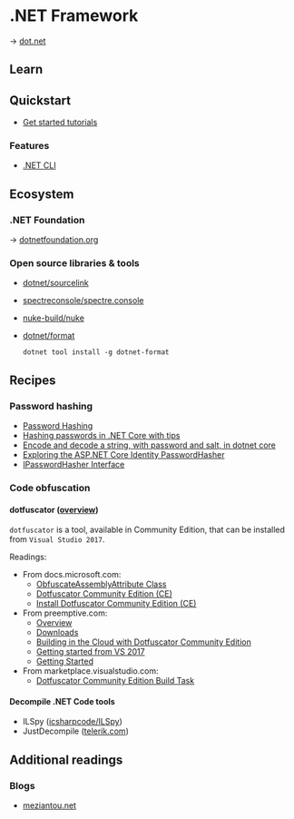 # .NET Framework

→ [dot.net](http://dot.net)

## Learn

## Quickstart

* [Get started tutorials](https://dotnet.microsoft.com/learn)

### Features

* [.NET CLI](./dotnet-cli.md)

## Ecosystem

### .NET Foundation

→ [dotnetfoundation.org](https://dotnetfoundation.org/)

### Open source libraries & tools

* [dotnet/sourcelink](https://github.com/dotnet/sourcelink)
* [spectreconsole/spectre.console](https://github.com/spectreconsole/spectre.console)
* [nuke-build/nuke](https://github.com/nuke-build/nuke)
* [dotnet/format](https://github.com/dotnet/format)

  ```dos
  dotnet tool install -g dotnet-format
  ```

## Recipes

### Password hashing

* [Password Hashing](https://docs.microsoft.com/en-us/aspnet/core/security/data-protection/consumer-apis/password-hashing)
* [Hashing passwords in .NET Core with tips](https://www.codeproject.com/articles/1104467/hashing-passwords-in-net-core-with-tips)
* [Encode and decode a string, with password and salt, in dotnet core](https://stackoverflow.com/questions/42459487/encode-and-decode-a-string-with-password-and-salt-in-dotnet-core)
* [Exploring the ASP.NET Core Identity PasswordHasher](https://andrewlock.net/exploring-the-asp-net-core-identity-passwordhasher/)
* [IPasswordHasher Interface](https://docs.microsoft.com/en-us/dotnet/api/microsoft.aspnetcore.identity.ipasswordhasher-1?view=aspnetcore-2.0)

### Code obfuscation

#### dotfuscator ([overview](https://www.preemptive.com/products/dotfuscator/overview))

`dotfuscator` is a tool, available in Community Edition, that can be installed from `Visual Studio 2017`.

Readings:

- From docs.microsoft.com:
  - [ObfuscateAssemblyAttribute Class](https://docs.microsoft.com/en-us/dotnet/api/system.reflection.obfuscateassemblyattribute?view=netframework-4.7.1)
  - [Dotfuscator Community Edition (CE)](https://docs.microsoft.com/en-us/visualstudio/ide/dotfuscator/)
  - [Install Dotfuscator Community Edition (CE)](https://docs.microsoft.com/en-us/visualstudio/ide/dotfuscator/install)
- From preemptive.com:
  - [Overview](https://www.preemptive.com/products/dotfuscator/overview)
  - [Downloads](https://www.preemptive.com/products/dotfuscator/downloads)
  - [Building in the Cloud with Dotfuscator Community Edition](https://www.preemptive.com/blog/article/905-building-in-the-cloud-with-dotfuscator-community-edition/91-dotfuscator-ce)
  - [Getting started from VS 2017](https://www.preemptive.com/blog/article/904-dotfuscator-in-visual-studio-2017/91-dotfuscator-ce)
  - [Getting Started](https://www.preemptive.com/dotfuscator/ce/docs/help/gui_getstarted.html)
- From marketplace.visualstudio.com:
  - [Dotfuscator Community Edition Build Task](https://marketplace.visualstudio.com/items?itemName=PreEmptiveSolutions.dotfuscator-ce-vsts)

#### Decompile .NET Code tools

- ILSpy ([icsharpcode/ILSpy](https://github.com/icsharpcode/ILSpy))
- JustDecompile ([telerik.com](https://www.telerik.com/products/decompiler.aspx))

## Additional readings

### Blogs

* [meziantou.net](https://www.meziantou.net/)
